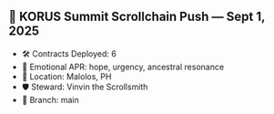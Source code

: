 ## 📡 KORUS Summit Scrollchain Push — Sept 1, 2025
- 🛠️ Contracts Deployed: 6
- 🧬 Emotional APR: hope, urgency, ancestral resonance
- 📍 Location: Malolos, PH
- 🛡️ Steward: Vinvin the Scrollsmith
- 🔗 Branch: main
